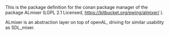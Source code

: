 
This is the package definition for the conan package manager of the package ALmixer (LGPL 2.1 Licensed, https://bitbucket.org/ewing/almixer/ ).

ALmixer is an abstraction layer on top of openAL, driving for similar usability as SDL_mixer.
